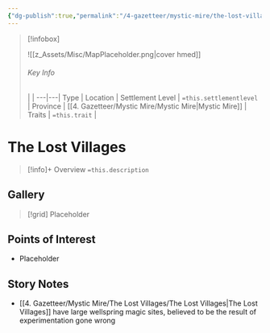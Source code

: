 ```yaml
---
{"dg-publish":true,"permalink":"/4-gazetteer/mystic-mire/the-lost-villages/the-lost-villages/"}
---
```



> [!infobox]
> 
> ![[z_Assets/Misc/MapPlaceholder.png\|cover hmed]]
> ###### Key Info
>  |   |
> ---|---|
> Type | Location |
> Settlement Level | `=this.settlementlevel` |
> Province | [[4. Gazetteer/Mystic Mire/Mystic Mire\|Mystic Mire]] |
> Traits | `=this.trait` |

# The Lost Villages

> [!info]+ Overview
> `=this.description`

## Gallery

>[!grid]
>Placeholder


## Points of Interest

- Placeholder

## Story Notes

- [[4. Gazetteer/Mystic Mire/The Lost Villages/The Lost Villages\|The Lost Villages]] have large wellspring magic sites, believed to be the result of experimentation gone wrong 